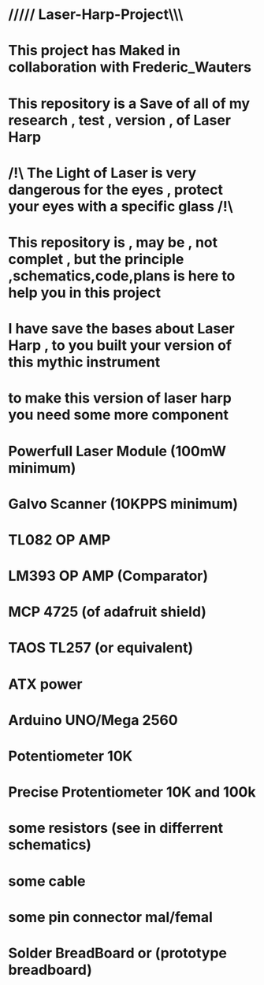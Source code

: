 # ///// Laser-Harp-Project\\\\\

# This project has Maked in collaboration with Frederic_Wauters 

# This repository is a Save of all of my research , test , version , of Laser Harp 

# /!\ The Light of Laser is very dangerous for the eyes , protect your eyes with a specific glass /!\

# This repository is , may be , not complet , but the principle ,schematics,code,plans is here to help you in this project 
# I have save the bases about Laser Harp , to you built your version of this mythic instrument 

# to make this version of laser harp you need some more component 

# Powerfull Laser Module (100mW minimum)
# Galvo Scanner (10KPPS minimum) 
# TL082 OP AMP
# LM393 OP AMP (Comparator)  
# MCP 4725 (of adafruit shield)
# TAOS TL257 (or equivalent)
# ATX power
# Arduino UNO/Mega 2560
# Potentiometer 10K
# Precise Protentiometer 10K and 100k
# some resistors (see in differrent schematics)
# some cable
# some pin connector mal/femal
# Solder BreadBoard or (prototype breadboard)


